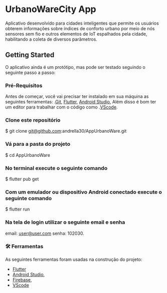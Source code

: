# UrbanoWareCity App

Aplicativo desenvolvido para cidades inteligentes que permite os usuários obterem informações sobre índices de conforto urbano por meio de nós sensores sem fio e outros elementos de IoT espalhados pela cidade, habilitando a coleta de diversos parâmetros.

## Getting Started
O aplicativo ainda é um protótipo, mas pode ser testado seguindo o seguinte passo a passo:

### Pré-Requisitos 
Antes de começar, você vai precisar ter instalado em sua máquina as seguintes ferramentas: .[Git](https://git-scm.com/), [Flutter](https://flutter.dev/), [Android Studio](https://developer.android.com/studio), Além disso é bom ter um editor para trabalhar com o código como .[VScode](https://code.visualstudio.com/).


### Clone este repositório
$ git clone git@github.com:andrella30/AppUrbanoWare.git

### Vá para a pasta do projeto
$ cd AppUrbanoWare

### No terminal execute o seguinte comando
$ flutter pub get

### Com um emulador ou dispositivo Android conectado execute o seguinte comando
$ flutter run

### Na tela de login utilizar o seguinte email e senha
email: user@user.com
senha: 102030.

### 🛠 Ferramentas

As seguintes ferramentas foram usadas na construção do projeto:

- [Flutter](https://flutter.dev/)
- [Android Studio](https://developer.android.com/studio),
- [Firebase](https://firebase.google.com/?hl=pt-br), 
- [VScode](https://code.visualstudio.com/)

